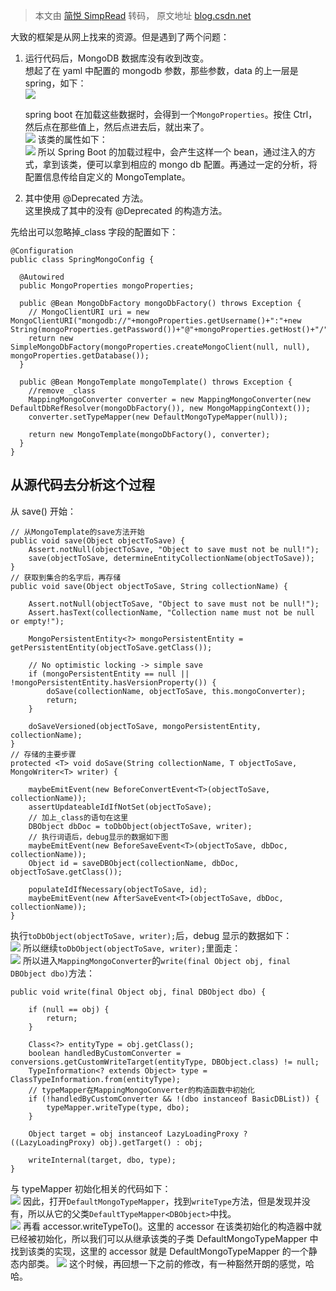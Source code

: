 > 本文由 [简悦 SimpRead](http://ksria.com/simpread/) 转码， 原文地址 [blog.csdn.net](https://blog.csdn.net/asahinokawa/article/details/83894670)

大致的框架是从网上找来的资源。但是遇到了两个问题：

1.  运行代码后，MongoDB 数据库没有收到改变。  
    想起了在 yaml 中配置的 mongodb 参数，那些参数，data 的上一层是 spring，如下：  
    ![](img\20181109143046420.png)
    
	spring boot 在加载这些数据时，会得到一个`MongoProperties`。按住 Ctrl，然后点在那些值上，然后点进去后，就出来了。  
    ![](img\20181109143529561.png)
    该类的属性如下：  
    ![](img\20181109143746128.png)
    所以 Spring Boot 的加载过程中，会产生这样一个 bean，通过注入的方式，拿到该类，便可以拿到相应的 mongo db 配置。再通过一定的分析，将配置信息传给自定义的 MongoTemplate。
    
2.  其中使用 @Deprecated 方法。  
    这里换成了其中的没有 @Deprecated 的构造方法。
    

先给出可以忽略掉_class 字段的配置如下：

```
@Configuration
public class SpringMongoConfig {

  @Autowired
  public MongoProperties mongoProperties;

  public @Bean MongoDbFactory mongoDbFactory() throws Exception {
    // MongoClientURI uri = new MongoClientURI("mongodb://"+mongoProperties.getUsername()+":"+new String(mongoProperties.getPassword())+"@"+mongoProperties.getHost()+"/"+mongoProperties.getDatabase());
    return new SimpleMongoDbFactory(mongoProperties.createMongoClient(null, null), mongoProperties.getDatabase());
  }

  public @Bean MongoTemplate mongoTemplate() throws Exception {
    //remove _class
    MappingMongoConverter converter = new MappingMongoConverter(new DefaultDbRefResolver(mongoDbFactory()), new MongoMappingContext());
    converter.setTypeMapper(new DefaultMongoTypeMapper(null));

    return new MongoTemplate(mongoDbFactory(), converter);
  }
}
```

从源代码去分析这个过程
-----------

从 save() 开始：

```
// 从MongoTemplate的save方法开始
public void save(Object objectToSave) {
	Assert.notNull(objectToSave, "Object to save must not be null!");
	save(objectToSave, determineEntityCollectionName(objectToSave));
}
// 获取到集合的名字后，再存储
public void save(Object objectToSave, String collectionName) {

	Assert.notNull(objectToSave, "Object to save must not be null!");
	Assert.hasText(collectionName, "Collection name must not be null or empty!");

	MongoPersistentEntity<?> mongoPersistentEntity = getPersistentEntity(objectToSave.getClass());

	// No optimistic locking -> simple save
	if (mongoPersistentEntity == null || !mongoPersistentEntity.hasVersionProperty()) {
		doSave(collectionName, objectToSave, this.mongoConverter);
		return;
	}

	doSaveVersioned(objectToSave, mongoPersistentEntity, collectionName);
}
// 存储的主要步骤
protected <T> void doSave(String collectionName, T objectToSave, MongoWriter<T> writer) {

	maybeEmitEvent(new BeforeConvertEvent<T>(objectToSave, collectionName));
	assertUpdateableIdIfNotSet(objectToSave);
	// 加上_class的语句在这里
	DBObject dbDoc = toDbObject(objectToSave, writer);
	// 执行词语后，debug显示的数据如下图
	maybeEmitEvent(new BeforeSaveEvent<T>(objectToSave, dbDoc, collectionName));
	Object id = saveDBObject(collectionName, dbDoc, objectToSave.getClass());

	populateIdIfNecessary(objectToSave, id);
	maybeEmitEvent(new AfterSaveEvent<T>(objectToSave, dbDoc, collectionName));
}
```

执行`toDbObject(objectToSave, writer);`后，debug 显示的数据如下：  
![](img\20181109112035813.png)
所以继续`toDbObject(objectToSave, writer);`里面走：  
![](img\20181109113029400.png)
所以进入`MappingMongoConverter`的`write(final Object obj, final DBObject dbo)`方法：

```
public void write(final Object obj, final DBObject dbo) {

	if (null == obj) {
		return;
	}

	Class<?> entityType = obj.getClass();
	boolean handledByCustomConverter = conversions.getCustomWriteTarget(entityType, DBObject.class) != null;
	TypeInformation<? extends Object> type = ClassTypeInformation.from(entityType);
	// typeMapper在MappingMongoConverter的构造函数中初始化
	if (!handledByCustomConverter && !(dbo instanceof BasicDBList)) {
		typeMapper.writeType(type, dbo);
	}

	Object target = obj instanceof LazyLoadingProxy ? ((LazyLoadingProxy) obj).getTarget() : obj;

	writeInternal(target, dbo, type);
}
```

与 typeMapper 初始化相关的代码如下：  
![](img\2018110911415651.png)
因此，打开`DefaultMongoTypeMapper`，找到`writeType`方法，但是发现并没有，所以从它的父类`DefaultTypeMapper<DBObject>`中找。  
![](img\20181109123649129.png)
再看 accessor.writeTypeTo()。这里的 accessor 在该类初始化的构造器中就已经被初始化，所以我们可以从继承该类的子类 DefaultMongoTypeMapper 中找到该类的实现，这里的 accessor 就是 DefaultMongoTypeMapper 的一个静态内部类。 
![](img\20181109125851328.png) 
这个时候，再回想一下之前的修改，有一种豁然开朗的感觉，哈哈。